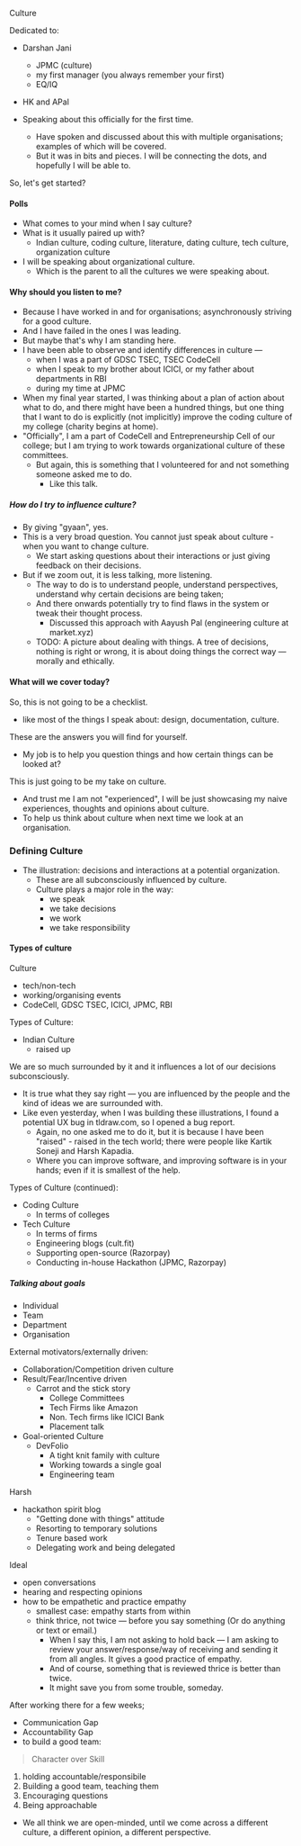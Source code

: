 Culture

Dedicated to: 
- Darshan Jani
  - JPMC (culture)
  - my first manager (you always remember your first)
  - EQ/IQ
- HK and APal

- Speaking about this officially for the first time.
    - Have spoken and discussed about this with multiple organisations; examples of which will be covered.
    - But it was in bits and pieces. I will be connecting the dots, and hopefully I will be able to.

So, let's get started?

#### Polls

- What comes to your mind when I say culture?
- What is it usually paired up with?
    - Indian culture, coding culture, literature, dating culture, tech culture, organization culture
- I will be speaking about organizational culture. 
    - Which is the parent to all the cultures we were speaking about.

#### Why should you listen to me?

- Because I have worked in and for organisations; asynchronously striving for a good culture.
- And I have failed in the ones I was leading. 
- But maybe that's why I am standing here.
- I have been able to observe and identify differences in culture — 
    - when I was a part of GDSC TSEC, TSEC CodeCell
    - when I speak to my brother about ICICI, or my father about departments in RBI
    - during my time at JPMC
- When my final year started, I was thinking about a plan of action about what to do, and there might have been a hundred things, but one thing that I want to do is explicitly (not implicitly) improve the coding culture of my college (charity begins at home).
- "Officially", I am a part of CodeCell and Entrepreneurship Cell of our college; but I am trying to work towards organizational culture of these committees.
    - But again, this is something that I volunteered for and not something someone asked me to do.
        - Like this talk. 

##### How do I try to influence culture?

- By giving "gyaan", yes.
- This is a very broad question. You cannot just speak about culture - when you want to change culture.
    - We start asking questions about their interactions or just giving feedback on their decisions. 
- But if we zoom out, it is less talking, more listening.
    - The way to do is to understand people, understand perspectives, understand why certain decisions are being taken;
    - And there onwards potentially try to find flaws in the system or tweak their thought process.
        - Discussed this approach with Aayush Pal (engineering culture at market.xyz)
    - TODO: A picture about dealing with things. A tree of decisions, nothing is right or wrong, it is about doing things the correct way — morally and ethically.

#### What will we cover today?

So, this is not going to be a checklist.
- like most of the things I speak about: design, documentation, culture.

These are the answers you will find for yourself. 
- My job is to help you question things and how certain things can be looked at?

This is just going to be my take on culture. 
- And trust me I am not "experienced", I will be just showcasing my naive experiences, thoughts and opinions about culture. 
- To help us think about culture when next time we look at an organisation.

### Defining Culture

- The illustration: decisions and interactions at a potential organization.
    - These are all subconsciously influenced by culture. 
    - Culture plays a major role in the way:
        - we speak
        - we take decisions
        - we work
        - we take responsibility 

#### Types of culture

Culture
- tech/non-tech
- working/organising events
- CodeCell, GDSC TSEC, ICICI, JPMC, RBI

Types of Culture:
- Indian Culture
    - raised up

We are so much surrounded by it and it influences a lot of our decisions subconsciously.
- It is true what they say right — you are influenced by the people and the kind of ideas we are surrounded with.  
- Like even yesterday, when I was building these illustrations, I found a potential UX bug in tldraw.com, so I opened a bug report.
    - Again, no one asked me to do it, but it is because I have been "raised" - raised in the tech world; there were people like Kartik Soneji and Harsh Kapadia.
    - Where you can improve software, and improving software is in your hands; even if it is smallest of the help.

Types of Culture (continued):
- Coding Culture
    - In terms of colleges 
- Tech Culture
    - In terms of firms
    - Engineering blogs (cult.fit)
    - Supporting open-source (Razorpay)
    - Conducting in-house Hackathon (JPMC, Razorpay)

##### Talking about goals

- Individual
- Team
- Department
- Organisation

External motivators/externally driven:
- Collaboration/Competition driven culture
- Result/Fear/Incentive driven
    - Carrot and the stick story
        - College Committees
        - Tech Firms like Amazon
        - Non. Tech firms like ICICI Bank 
        - Placement talk
- Goal-oriented Culture
    - DevFolio
        - A tight knit family with culture
        - Working towards a single goal
        - Engineering team

Harsh
- hackathon spirit blog
    - "Getting done with things" attitude
    - Resorting to temporary solutions 
    - Tenure based work
    - Delegating work and being delegated

Ideal
- open conversations
- hearing and respecting opinions 
- how to be empathetic and practice empathy
    - smallest case: empathy starts from within
    - think thrice, not twice — before you say something (Or do anything or text or email.) 
        - When I say this, I am not asking to hold back — I am asking to review your answer/response/way of receiving and sending it from all angles. It gives a good practice of empathy. 
        - And of course, something that is reviewed thrice is better than twice. 
        - It might save you from some trouble, someday.

After working there for a few weeks;
- Communication Gap
- Accountability Gap
- to build a good team:

> Character over Skill

1. holding accountable/responsibile
2. Building a good team, teaching them
3. Encouraging questions
4. Being approachable

- We all think we are open-minded, until we come across a different culture, a different opinion, a different perspective.